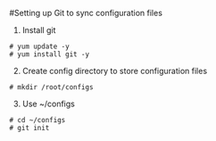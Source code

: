 #Setting up Git to sync configuration files

1. Install git
```
# yum update -y
# yum install git -y
```
2. Create config directory to store configuration files 

```
# mkdir /root/configs
```

3. Use ~/configs
```
# cd ~/configs
# git init
```




